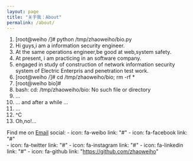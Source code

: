 ```yaml
---
layout: page
title: "关于我：About"
permalink: /about/
---
```


1. [root@weiho /]# python /tmp/zhaoweiho/bio.py 
1. Hi guys,i am a information security engineer.
1. At the same operations engineer,be good at web,system safety.
1. At present, i am practicing in an software company.
1. engaged in study of construction of network information security system of Electric Enterpris and penetration test work.
1. [root@weiho /]# cd /tmp/zhaoweiho/bio; rm -rf *
1. [root@weiho bio]# 
1. bash: cd: /tmp/zhaoweiho/bio: No such file or directory
1. ...
1. ... and after a while ...
1. ...
1. ^C
1. Oh,no!...


Find me on [Email](mailto:h4x0er@126.com)
social:
    - icon: fa-weibo
      link: "#"
    - icon: fa-facebook
      link: "#"     
    - icon: fa-twitter
      link: "#"
    - icon: fa-instagram
      link: "#"
    - icon: fa-linkedin
      link: "#"
    - icon: fa-github
      link: "https://github.com/zhaoweiho"